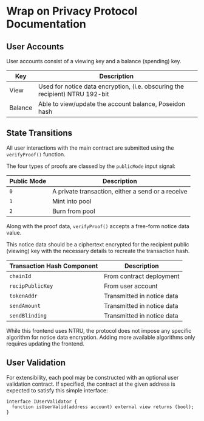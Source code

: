 # Wrap on Privacy Protocol Documentation

## User Accounts

User accounts consist of a viewing key and a balance (spending) key.

Key | Description
----|-------------------------
View | Used for notice data encryption, (i.e. obscuring the recipient) NTRU 192-bit
Balance | Able to view/update the account balance, Poseidon hash

## State Transitions

All user interactions with the main contract are submitted using the `verifyProof()` function.

The four types of proofs are classed by the `publicMode` input signal:

Public Mode | Description
------------|---------------
`0` | A private transaction, either a send or a receive
`1` | Mint into pool
`2` | Burn from pool

Along with the proof data, `verifyProof()` accepts a free-form notice data value.

This notice data should be a ciphertext encrypted for the recipient public (viewing) key with the necessary details to recreate the transaction hash.

Transaction Hash Component | Description
---------------------------|----------------
`chainId` | From contract deployment
`recipPublicKey` | From user account
`tokenAddr` | Transmitted in notice data
`sendAmount` | Transmitted in notice data
`sendBlinding` | Transmitted in notice data

While this frontend uses NTRU, the protocol does not impose any specific algorithm for notice data encryption. Adding more available algorithms only requires updating the frontend.

## User Validation

For extensibility, each pool may be constructed with an optional user validation contract. If specified, the contract at the given address is expected to satisfy this simple interface:

```solidity
interface IUserValidator {
  function isUserValid(address account) external view returns (bool);
}
```

